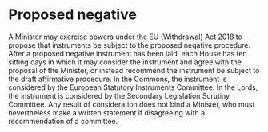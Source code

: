 # Proposed negative 

A Minister may exercise powers under the EU (Withdrawal) Act 2018 to propose that instruments be subject to the proposed negative procedure. After a proposed negative instrument has been laid, each House has ten sitting days in which it may consider the instrument and agree with the proposal of the Minister, or instead recommend the instrument be subject to the draft affirmative procedure. In the Commons, the instrument is considered by the European Statutory Instruments Committee. In the Lords, the instrument is considered by the Secondary Legislation Scrutiny Committee. Any result of consideration does not bind a Minister, who must nevertheless make a written statement if disagreeing with a recommendation of a committee.